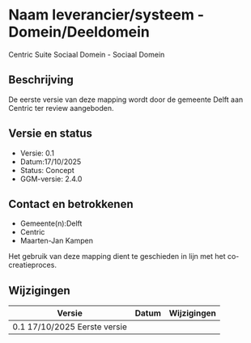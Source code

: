 # Naam leverancier/systeem - Domein/Deeldomein
Centric Suite Sociaal Domein - Sociaal Domein

## Beschrijving
De eerste versie van deze mapping wordt door de gemeente Delft aan Centric ter review aangeboden.

## Versie en status
- Versie: 0.1  
- Datum:17/10/2025
- Status: Concept 
- GGM-versie: 2.4.0

## Contact en betrokkenen
- Gemeente(n):Delft 
- Centric  
- Maarten-Jan Kampen

Het gebruik van deze mapping dient te geschieden in lijn met het co-creatieproces.

## Wijzigingen
| Versie | Datum       | Wijzigingen                  |
|--------|-------------|-----------------------------|
|    0.1  17/10/2025    Eerste versie  |             |                             |
